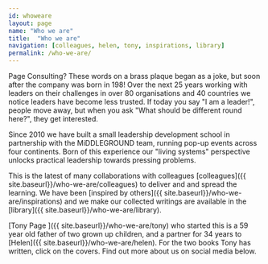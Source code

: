 ```yaml
---
id: whoweare
layout: page
name: "Who we are"
title:  "Who we are"
navigation: [colleagues, helen, tony, inspirations, library]
permalink: /who-we-are/
---
```


Page Consulting? These words on a brass plaque began as a joke, but soon after the company was born in 198! Over the next 25 years working with leaders on their challenges in over 80 organisations and 40 countries we notice leaders have become less trusted. If today you say "I am a leader!", people move away, but when you ask "What should be different round here?", they get interested. 

Since 2010 we have built a small leadership development school in partnership with the MiDDLEGROUND team, running pop-up events across four continents. Born of this experience our "living systems" perspective unlocks practical leadership towards pressing problems. 

This is the latest of many collaborations with colleagues [colleagues]({{ site.baseurl}}/who-we-are/colleagues) to deliver and and spread the learning. We have been [inspired by others]({{ site.baseurl}}/who-we-are/inspirations) and we make our collected writings are available in the [library]({{ site.baseurl}}/who-we-are/library). 

[Tony Page ]({{ site.baseurl}}/who-we-are/tony) who started this is a 59 year old father of two grown up children, and a partner for 34 years to [Helen]({{ site.baseurl}}/who-we-are/helen). For the two books Tony has written, click on the covers. Find out more about us on social media below.
